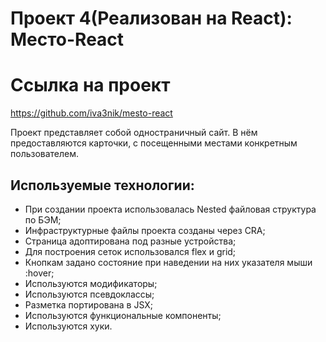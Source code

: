 # Проект 4(Реализован на React): Место-React

# Ссылка на проект
https://github.com/iva3nik/mesto-react

Проект представляет собой одностраничный сайт. В нём предоставляются карточки, с посещенными местами конкретным пользователем.

## **Используемые технологии:**
* При создании проекта использовалась Nested файловая структура по БЭМ;
* Инфраструктурные файлы проекта созданы через CRA;
* Страница адоптирована под разные устройства;
* Для построения сеток использовался flex и grid;
* Кнопкам задано состояние при наведении на них указателя мыши :hover;
* Используются модификаторы;
* Используются псевдоклассы;
* Разметка портирована в JSX;
* Используются функциональные компоненты;
* Используются хуки.
